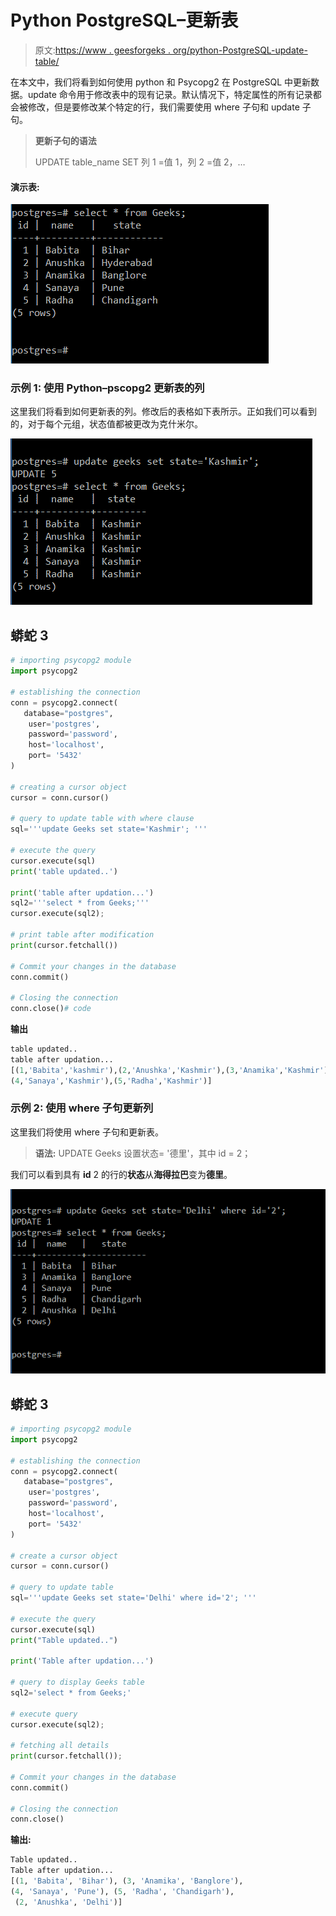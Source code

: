 # Python PostgreSQL–更新表

> 原文:[https://www . geesforgeks . org/python-PostgreSQL-update-table/](https://www.geeksforgeeks.org/python-postgresql-update-table/)

在本文中，我们将看到如何使用 python 和 Psycopg2 在 PostgreSQL 中更新数据。update 命令用于修改表中的现有记录。默认情况下，特定属性的所有记录都会被修改，但是要修改某个特定的行，我们需要使用 where 子句和 update 子句。

> **更新子句的语法**
> 
> UPDATE table_name SET 列 1 =值 1，列 2 =值 2，…

#### **演示表:**

![](img/690460623b4f17ec5fd6680c59b5da00.png)

### **示例 1:** 使用 Python–pscopg2 更新表的列

这里我们将看到如何更新表的列。修改后的表格如下表所示。正如我们可以看到的，对于每个元组，状态值都被更改为克什米尔。

![](img/0989a9f2010501ff868b9697e4c7148a.png)

## 蟒蛇 3

```py
# importing psycopg2 module
import psycopg2

# establishing the connection
conn = psycopg2.connect(
   database="postgres",
    user='postgres',
    password='password',
    host='localhost',
    port= '5432'
)

# creating a cursor object
cursor = conn.cursor()

# query to update table with where clause
sql='''update Geeks set state='Kashmir'; '''

# execute the query
cursor.execute(sql)
print('table updated..')

print('table after updation...')
sql2='''select * from Geeks;'''
cursor.execute(sql2);

# print table after modification
print(cursor.fetchall())

# Commit your changes in the database
conn.commit()

# Closing the connection
conn.close()# code
```

**输出**

```py
table updated..
table after updation...
[(1,'Babita','kashmir'),(2,'Anushka','Kashmir'),(3,'Anamika','Kashmir'),
(4,'Sanaya','Kashmir'),(5,'Radha','Kashmir')]
```

### **示例 2:** 使用 where 子句更新列

这里我们将使用 where 子句和更新表。

> **语法:** UPDATE Geeks 设置状态= '德里'，其中 id = 2；

我们可以看到具有 **id** 2 的行的**状态**从**海得拉巴**变为**德里**。

![](img/c04232c4b095c7c3810b01c4620ab6ec.png)

## 蟒蛇 3

```py
# importing psycopg2 module
import psycopg2

# establishing the connection
conn = psycopg2.connect(
   database="postgres",
    user='postgres',
    password='password',
    host='localhost',
    port= '5432'
)

# create a cursor object
cursor = conn.cursor()

# query to update table
sql='''update Geeks set state='Delhi' where id='2'; '''

# execute the query
cursor.execute(sql)
print("Table updated..")

print('Table after updation...')

# query to display Geeks table
sql2='select * from Geeks;'

# execute query
cursor.execute(sql2);

# fetching all details
print(cursor.fetchall());

# Commit your changes in the database
conn.commit()

# Closing the connection
conn.close()
```

**输出:**

```py
Table updated..
Table after updation...
[(1, 'Babita', 'Bihar'), (3, 'Anamika', 'Banglore'), 
(4, 'Sanaya', 'Pune'), (5, 'Radha', 'Chandigarh'),
 (2, 'Anushka', 'Delhi')]
```